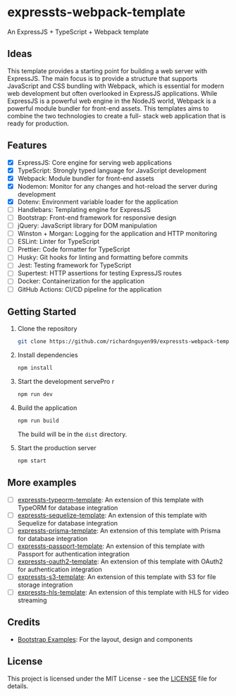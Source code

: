# expressts-webpack-template

An ExpressJS + TypeScript + Webpack template

## Ideas

This template provides a starting point for building a web server with
ExpressJS. The main focus is to provide a structure that supports JavaScript
and CSS bundling with Webpack, which is essential for modern web development but
often overlooked in ExpressJS applications. While ExpressJS is a powerful web
engine in the NodeJS world, Webpack is a powerful module bundler for front-end
assets. This templates aims to combine the two technologies to create a full-
stack web application that is ready for production.

## Features

- [x] ExpressJS: Core engine for serving web applications
- [x] TypeScript: Strongly typed language for JavaScript development
- [x] Webpack: Module bundler for front-end assets
- [x] Nodemon: Monitor for any changes and hot-reload the server during development
- [x] Dotenv: Environment variable loader for the application
- [ ] Handlebars: Templating engine for ExpressJS
- [ ] Bootstrap: Front-end framework for responsive design
- [ ] jQuery: JavaScript library for DOM manipulation
- [ ] Winston + Morgan: Logging for the application and HTTP monitoring
- [ ] ESLint: Linter for TypeScript
- [ ] Prettier: Code formatter for TypeScript
- [ ] Husky: Git hooks for linting and formatting before commits
- [ ] Jest: Testing framework for TypeScript
- [ ] Supertest: HTTP assertions for testing ExpressJS routes
- [ ] Docker: Containerization for the application
- [ ] GitHub Actions: CI/CD pipeline for the application

## Getting Started

1. Clone the repository

    ```bash
    git clone https://github.com/richardnguyen99/expressts-webpack-template
    ```

2. Install dependencies

    ```bash
    npm install
    ```

3. Start the development servePro
r

    ```bash
    npm run dev
    ```

4. Build the application

    ```bash
    npm run build
    ```

    The build will be in the `dist` directory.

5. Start the production server

    ```bash
    npm start
    ```

## More examples

- [ ] [expressts-typeorm-template](#): An extension of this template with TypeORM for database integration
- [ ] [expressts-sequelize-template](#): An extension of this template with Sequelize for database integration
- [ ] [expressts-prisma-template](#): An extension of this template with Prisma for database integration
- [ ] [expressts-passport-template](#): An extension of this template with Passport for authentication integration
- [ ] [expressts-oauth2-template](#): An extension of this template with OAuth2 for authentication integration
- [ ] [expressts-s3-template](#): An extension of this template with S3 for file storage integration
- [ ] [expressts-hls-template](#): An extension of this template with HLS for video streaming

## Credits

- [Bootstrap Examples](https://getbootstrap.com/docs/5.3/examples/): For the layout, design and  components

## License

This project is licensed under the MIT License - see the [LICENSE](LICENSE) file for details.

